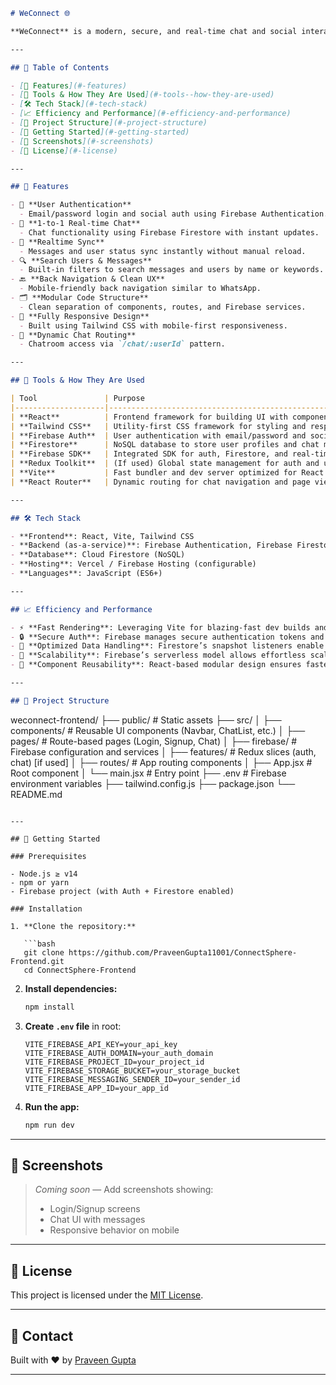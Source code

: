 ```markdown
# WeConnect 🌐

**WeConnect** is a modern, secure, and real-time chat and social interaction platform. This project aims to replicate the experience of seamless user messaging with dynamic routing, responsive UI, and Firebase-backed authentication and data storage.

---

## 📌 Table of Contents

- [🚀 Features](#-features)
- [🧰 Tools & How They Are Used](#-tools--how-they-are-used)
- [🛠️ Tech Stack](#️-tech-stack)
- [📈 Efficiency and Performance](#-efficiency-and-performance)
- [📁 Project Structure](#-project-structure)
- [🔧 Getting Started](#-getting-started)
- [📸 Screenshots](#-screenshots)
- [📄 License](#-license)

---

## 🚀 Features

- 🔐 **User Authentication**
  - Email/password login and social auth using Firebase Authentication.
- 💬 **1-to-1 Real-time Chat**
  - Chat functionality using Firebase Firestore with instant updates.
- 🔄 **Realtime Sync**
  - Messages and user status sync instantly without manual reload.
- 🔍 **Search Users & Messages**
  - Built-in filters to search messages and users by name or keywords.
- 🔙 **Back Navigation & Clean UX**
  - Mobile-friendly back navigation similar to WhatsApp.
- 🗂️ **Modular Code Structure**
  - Clean separation of components, routes, and Firebase services.
- 📱 **Fully Responsive Design**
  - Built using Tailwind CSS with mobile-first responsiveness.
- 🧭 **Dynamic Chat Routing**
  - Chatroom access via `/chat/:userId` pattern.

---

## 🧰 Tools & How They Are Used

| Tool               | Purpose                                                                 |
|--------------------|-------------------------------------------------------------------------|
| **React**          | Frontend framework for building UI with components.                     |
| **Tailwind CSS**   | Utility-first CSS framework for styling and responsiveness.             |
| **Firebase Auth**  | User authentication with email/password and social OAuth.               |
| **Firestore**      | NoSQL database to store user profiles and chat messages.                |
| **Firebase SDK**   | Integrated SDK for auth, Firestore, and real-time data binding.         |
| **Redux Toolkit**  | (If used) Global state management for auth and user/session data.       |
| **Vite**           | Fast bundler and dev server optimized for React.                        |
| **React Router**   | Dynamic routing for chat navigation and page views.                     |

---

## 🛠️ Tech Stack

- **Frontend**: React, Vite, Tailwind CSS
- **Backend (as-a-service)**: Firebase Authentication, Firebase Firestore
- **Database**: Cloud Firestore (NoSQL)
- **Hosting**: Vercel / Firebase Hosting (configurable)
- **Languages**: JavaScript (ES6+)

---

## 📈 Efficiency and Performance

- ⚡ **Fast Rendering**: Leveraging Vite for blazing-fast dev builds and HMR.
- 🔒 **Secure Auth**: Firebase manages secure authentication tokens and sessions.
- 🧠 **Optimized Data Handling**: Firestore’s snapshot listeners enable real-time message sync with low latency.
- 📏 **Scalability**: Firebase’s serverless model allows effortless scaling as users grow.
- 🎯 **Component Reusability**: React-based modular design ensures faster future updates and reduced code duplication.

---

## 📁 Project Structure

```

weconnect-frontend/
├── public/                 # Static assets
├── src/
│   ├── components/         # Reusable UI components (Navbar, ChatList, etc.)
│   ├── pages/              # Route-based pages (Login, Signup, Chat)
│   ├── firebase/           # Firebase configuration and services
│   ├── features/           # Redux slices (auth, chat) \[if used]
│   ├── routes/             # App routing components
│   ├── App.jsx             # Root component
│   └── main.jsx            # Entry point
├── .env                    # Firebase environment variables
├── tailwind.config.js
├── package.json
└── README.md

````

---

## 🔧 Getting Started

### Prerequisites

- Node.js ≥ v14
- npm or yarn
- Firebase project (with Auth + Firestore enabled)

### Installation

1. **Clone the repository:**

   ```bash
   git clone https://github.com/PraveenGupta11001/ConnectSphere-Frontend.git
   cd ConnectSphere-Frontend
````

2. **Install dependencies:**

   ```bash
   npm install
   ```

3. **Create `.env` file** in root:

   ```env
   VITE_FIREBASE_API_KEY=your_api_key
   VITE_FIREBASE_AUTH_DOMAIN=your_auth_domain
   VITE_FIREBASE_PROJECT_ID=your_project_id
   VITE_FIREBASE_STORAGE_BUCKET=your_storage_bucket
   VITE_FIREBASE_MESSAGING_SENDER_ID=your_sender_id
   VITE_FIREBASE_APP_ID=your_app_id
   ```

4. **Run the app:**

   ```bash
   npm run dev
   ```

---

## 📸 Screenshots

> *Coming soon* — Add screenshots showing:
>
> * Login/Signup screens
> * Chat UI with messages
> * Responsive behavior on mobile

---

## 📄 License

This project is licensed under the [MIT License](LICENSE).

---

## 👋 Contact

Built with ❤️ by [Praveen Gupta](https://github.com/PraveenGupta11001)

---
